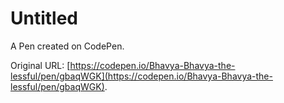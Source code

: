 # Untitled

A Pen created on CodePen.

Original URL: [https://codepen.io/Bhavya-Bhavya-the-lessful/pen/gbaqWGK](https://codepen.io/Bhavya-Bhavya-the-lessful/pen/gbaqWGK).

